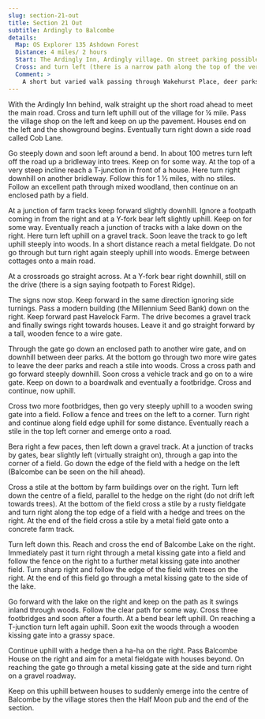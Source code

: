 ```yaml
---
slug: section-21-out
title: Section 21 Out
subtitle: Ardingly to Balcombe
details:
  Map: OS Explorer 135 Ashdown Forest
  Distance: 4 miles/ 2 hours
  Start: The Ardingly Inn, Ardingly village. On street parking possible.
  Cross: and turn left (there is a narrow path along the top of the verge). Just past the first house on the right, turn right into the entrance to Wakehurst Place. Keep on for some way along this drive, ignoring a path soon going off right. Pass a car park on the left and then the rear of a caf&#xE9; (the Seed Caf&#xE9;).
  Comment: >
    A short but varied walk passing through Wakehurst Place, deer parks and lakes. Some uphill climbs.
---
```

With the Ardingly Inn behind, walk straight up the short road ahead to meet the main road. Cross and turn left uphill out of the village for ¼ mile. Pass the village shop on the left and keep on up the pavement. Houses end on the left and the showground begins. Eventually turn right down a side road called Cob Lane.

Go steeply down and soon left around a bend. In about 100 metres turn left off the road up a bridleway into trees. Keep on for some way. At the top of a very steep incline reach a T-junction in front of a house. Here turn right downhill on another bridleway. Follow this for 1 ½ miles, with no stiles. Follow an excellent path through mixed woodland, then continue on an enclosed path by a field.

At a junction of farm tracks keep forward slightly downhill. Ignore a footpath coming in from the right and at a Y-fork bear left slightly uphill. Keep on for some way. Eventually reach a junction of tracks with a lake down on the right. Here turn left uphill on a gravel track. Soon leave the track to go left uphill steeply into woods. In a short distance reach a metal fieldgate. Do not go through but turn right again steeply uphill into woods. Emerge between cottages onto a main road.

At a crossroads go straight across. At a Y-fork bear right downhill, still on the drive (there is a sign saying footpath to Forest Ridge).

The signs now stop. Keep forward in the same direction ignoring side turnings. Pass a modern building (the Millennium Seed Bank) down on the right. Keep forward past Havelock Farm. The drive becomes a gravel track and finally swings right towards houses. Leave it and go straight forward by a tall, wooden fence to a wire gate.

Through the gate go down an enclosed path to another wire gate, and on downhill between deer parks. At the bottom go through two more wire gates to leave the deer parks and reach a stile into woods. Cross a cross path and go forward steeply downhill. Soon cross a vehicle track and go on to a wire gate. Keep on down to a boardwalk and eventually a footbridge. Cross and continue, now uphill.

Cross two more footbridges, then go very steeply uphill to a wooden swing gate into a field. Follow a fence and trees on the left to a corner. Turn right and continue along field edge uphill for some distance. Eventually reach a stile in the top left corner and emerge onto a road.

Bera right a few paces, then left down a gravel track. At a junction of tracks by gates, bear slightly left (virtually straight on), through a gap into the corner of a field. Go down the edge of the field with a hedge on the left (Balcombe can be seen on the hill ahead).

Cross a stile at the bottom by farm buildings over on the right. Turn left down the centre of a field, parallel to the hedge on the right (do not drift left towards trees). At the bottom of the field cross a stile by a rusty fieldgate and turn right along the top edge of a field with a hedge and trees on the right. At the end of the field cross a stile by a metal field gate onto a concrete farm track.

Turn left down this. Reach and cross the end of Balcombe Lake on the right. Immediately past it turn right through a metal kissing gate into a field and follow the fence on the right to a further metal kissing gate into another field. Turn sharp right and follow the edge of the field with trees on the right. At the end of this field go through a metal kissing gate to the side of the lake.

Go forward with the lake on the right and keep on the path as it swings inland through woods. Follow the clear path for some way. Cross three footbridges and soon after a fourth. At a bend bear left uphill. On reaching a T-junction turn left again uphill. Soon exit the woods through a wooden kissing gate into a grassy space.

Continue uphill with a hedge then a ha-ha on the right. Pass Balcombe House on the right and aim for a metal fieldgate with houses beyond. On reaching the gate go through a metal kissing gate at the side and turn right on a gravel roadway.

Keep on this uphill between houses to suddenly emerge into the centre of Balcombe by the village stores then the Half Moon pub and the end of the section.

